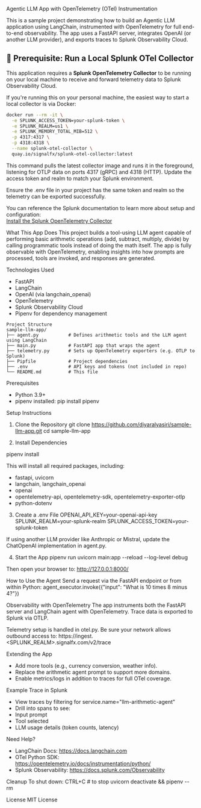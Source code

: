 Agentic LLM App with OpenTelemetry (OTel) Instrumentation

This is a sample project demonstrating how to build an Agentic LLM application using LangChain, instrumented with OpenTelemetry for full end-to-end observability. The app uses a FastAPI server, integrates OpenAI (or another LLM provider), and exports traces to Splunk Observability Cloud.

## 🧰 Prerequisite: Run a Local Splunk OTel Collector

This application requires a **Splunk OpenTelemetry Collector** to be running on your local machine to receive and forward telemetry data to Splunk Observability Cloud.

If you're running this on your personal machine, the easiest way to start a local collector is via Docker:

```bash
docker run --rm -it \
  -e SPLUNK_ACCESS_TOKEN=your-splunk-token \
  -e SPLUNK_REALM=us1 \
  -e SPLUNK_MEMORY_TOTAL_MIB=512 \
  -p 4317:4317 \
  -p 4318:4318 \
  --name splunk-otel-collector \
  quay.io/signalfx/splunk-otel-collector:latest
```
  This command pulls the latest collector image and runs it in the foreground, listening for OTLP data on ports 4317 (gRPC) and 4318 (HTTP). Update the access token and realm to match your Splunk environment.

Ensure the .env file in your project has the same token and realm so the telemetry can be exported successfully.


You can reference the Splunk documentation to learn more about setup and configuration:  
  [Install the Splunk OpenTelemetry Collector](https://docs.splunk.com/Observability/gdi/opentelemetry/install-the-collector.html)

What This App Does
This project builds a tool-using LLM agent capable of performing basic arithmetic operations (add, subtract, multiply, divide) by calling programmatic tools instead of doing the math itself. The app is fully observable with OpenTelemetry, enabling insights into how prompts are processed, tools are invoked, and responses are generated.

Technologies Used
- FastAPI
- LangChain
- OpenAI (via langchain_openai)
- OpenTelemetry
- Splunk Observability Cloud
- Pipenv for dependency management
  
```
Project Structure
sample-llm-app/
├── agent.py           # Defines arithmetic tools and the LLM agent using LangChain
├── main.py            # FastAPI app that wraps the agent
├── telemetry.py       # Sets up OpenTelemetry exporters (e.g. OTLP to Splunk)
├── Pipfile            # Project dependencies
├── .env               # API keys and tokens (not included in repo)
└── README.md          # This file
```
Prerequisites
- Python 3.9+
- pipenv installed:
pip install pipenv

Setup Instructions

1. Clone the Repository
git clone https://github.com/diyaralyasiri/sample-llm-app.git
cd sample-llm-app

2. Install Dependencies

pipenv install

This will install all required packages, including:
- fastapi, uvicorn
- langchain, langchain_openai
- openai
- opentelemetry-api, opentelemetry-sdk, opentelemetry-exporter-otlp
- python-dotenv

3. Create a .env File
OPENAI_API_KEY=your-openai-api-key
SPLUNK_REALM=your-splunk-realm
SPLUNK_ACCESS_TOKEN=your-splunk-token

If using another LLM provider like Anthropic or Mistral, update the ChatOpenAI implementation in agent.py.

4. Start the App
pipenv run uvicorn main:app --reload --log-level debug

Then open your browser to:
http://127.0.0.1:8000/

How to Use the Agent
Send a request via the FastAPI endpoint or from within Python:
agent_executor.invoke({"input": "What is 10 times 8 minus 4?"})

Observability with OpenTelemetry
The app instruments both the FastAPI server and LangChain agent with OpenTelemetry. Trace data is exported to Splunk via OTLP.

Telemetry setup is handled in otel.py. Be sure your network allows outbound access to:
https://ingest.<SPLUNK_REALM>.signalfx.com/v2/trace

Extending the App
- Add more tools (e.g., currency conversion, weather info).
- Replace the arithmetic agent prompt to support more domains.
- Enable metrics/logs in addition to traces for full OTel coverage.

Example Trace in Splunk
- View traces by filtering for service.name="llm-arithmetic-agent"
- Drill into spans to see:
- Input prompt
- Tool selected
- LLM usage details (token counts, latency)

Need Help?
- LangChain Docs: https://docs.langchain.com
- OTel Python SDK: https://opentelemetry.io/docs/instrumentation/python/
- Splunk Observability: https://docs.splunk.com/Observability

Cleanup
To shut down:
CTRL+C  # to stop uvicorn
deactivate && pipenv --rm

License
MIT License 
